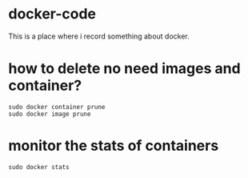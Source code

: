 # docker-code
This is a place where i record something about docker.

# how to delete no need images and container?

	sudo docker container prune
	sudo docker image prune	

# monitor the stats of containers

	sudo docker stats
